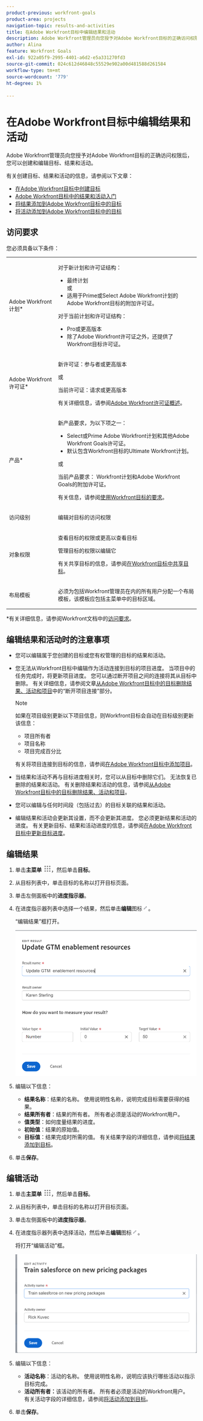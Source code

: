 ```yaml
---
product-previous: workfront-goals
product-area: projects
navigation-topic: results-and-activities
title: 在Adobe Workfront目标中编辑结果和活动
description: Adobe Workfront管理员向您授予对Adobe Workfront目标的正确访问权限后，您可以创建和编辑目标、结果和活动。
author: Alina
feature: Workfront Goals
exl-id: 922a05f9-2995-4401-a6d2-e5a331270fd3
source-git-commit: 024c612d46848c55529e902a00d481588d261584
workflow-type: tm+mt
source-wordcount: '779'
ht-degree: 1%

---
```


# 在Adobe Workfront目标中编辑结果和活动

Adobe Workfront管理员向您授予对Adobe Workfront目标的正确访问权限后，您可以创建和编辑目标、结果和活动。

有关创建目标、结果和活动的信息，请参阅以下文章：

* [在Adobe Workfront目标中创建目标](../../workfront-goals/goal-management/create-goals.md)
* [Adobe Workfront目标中的结果和活动入门](../../workfront-goals/results-and-activities/get-started-with-results-and-activities.md)
* [将结果添加到Adobe Workfront目标中的目标](../../workfront-goals/results-and-activities/add-results-to-goals.md)
* [将活动添加到Adobe Workfront目标中的目标](../../workfront-goals/results-and-activities/add-activities-to-goals.md)

## 访问要求

您必须具备以下条件：

<table style="table-layout:auto">
<col>
</col>
<col>
</col>
<tbody>
 <tr> 
   <td role="rowheader">Adobe Workfront计划*</td> 
   <td> 
   <p>对于新计划和许可证结构：
  <ul><li>最终计划 </li>
  或
  <li>适用于Prime或Select Adobe Workfront计划的Adobe Workfront目标的附加许可证。 </li></ul> </p>
<p>对于当前计划和许可证结构： 
<ul><li> Pro或更高版本 </li>
  <li>除了Adobe Workfront许可证之外，还提供了Workfront目标许可证。</li></ul></p>
   </td> 
  </tr>
 <tr>
 <td role="rowheader">Adobe Workfront许可证*</td>
 <td>
 <p>新许可证：参与者或更高版本</p>
 或
 <p>当前许可证：请求或更高版本</p> <p>有关详细信息，请参阅<a href="../../administration-and-setup/add-users/access-levels-and-object-permissions/wf-licenses.md" class="MCXref xref">Adobe Workfront许可证概述</a>。</p> </td>
 </tr>
 <tr>
 <td role="rowheader">产品*</td>
 <td>
 <p> 新产品要求，为以下项之一： </p>
<ul>
<li>Select或Prime Adobe Workfront计划和其他Adobe Workfront Goals许可证。</li>
<li>默认包含Workfront目标的Ultimate Workfront计划。 </li></ul>
 <p>或</p>
 <p>当前产品要求： Workfront计划和Adobe Workfront Goals的附加许可证。 </p> <p>有关信息，请参阅<a href="../../workfront-goals/goal-management/access-needed-for-wf-goals.md" class="MCXref xref">使用Workfront目标的要求</a>。 </p> </td>
 </tr>
 <tr>
 <td role="rowheader"><p>访问级别</p></td>
 <td> <p>编辑对目标的访问权限</p> </td>
 </tr>
 <tr data-mc-conditions="">
 <td role="rowheader">对象权限</td>
 <td>
  <div>
  <p>查看目标的权限或更高以查看目标</p>
  <p>管理目标的权限以编辑它</p>
  <p>有关共享目标的信息，请参阅<a href="../../workfront-goals/workfront-goals-settings/share-a-goal.md" class="MCXref xref">在Workfront目标中共享目标</a>。 </p>
  </div> </td>
 </tr>
 <tr>
   <td role="rowheader"><p>布局模板</p></td>
   <td> <p>必须为包括Workfront管理员在内的所有用户分配一个布局模板，该模板应包括主菜单中的目标区域。 </p>  
</td>
  </tr>
</tbody>
</table>

*有关详细信息，请参阅Workfront文档中的[访问要求](/help/quicksilver/administration-and-setup/add-users/access-levels-and-object-permissions/access-level-requirements-in-documentation.md)。

## 编辑结果和活动时的注意事项

<!--
According to Vazgen, access levels will add more considerations.)
-->

* 您可以编辑属于您创建的目标或您有权管理的目标的结果和活动。
* 您无法从Workfront目标中编辑作为活动连接到目标的项目进度。 当项目中的任务完成时，将更新项目进度。 您可以通过断开项目之间的连接将其从目标中删除。 有关详细信息，请参阅文章[从Adobe Workfront目标中的目标删除结果、活动和项目](../../workfront-goals/results-and-activities/remove-results-activities-from-goals.md)中的“断开项目连接”部分。

  >[!NOTE]
  >
  >如果在项目级别更新以下项目信息，则Workfront目标会自动在目标级别更新该信息：
  >
  >   
  >   
  >   * 项目所有者
  >   * 项目名称
  >   * 项目完成百分比
  >   
  >   
  >有关将项目连接到目标的信息，请参阅[在Adobe Workfront目标中添加项目](../../workfront-goals/results-and-activities/connect-projects-to-goals-overview.md)。

* 当结果和活动不再与目标进度相关时，您可以从目标中删除它们。 无法恢复已删除的结果和活动。 有关删除结果和活动的信息，请参阅[从Adobe Workfront目标中的目标删除结果、活动和项目](../../workfront-goals/results-and-activities/remove-results-activities-from-goals.md)。
* 您可以编辑与任何时间段（包括过去）的目标关联的结果和活动。
* 编辑结果和活动会更新其设置，而不会更新其进度。 您必须更新结果和活动的进度。 有关更新目标、结果和活动进度的信息，请参阅[在Adobe Workfront目标中更新目标进度](../../workfront-goals/goal-review-and-workfront-goals-sections/check-in-goals.md)。

## 编辑结果

<!--
Editing results differs depending on which environment you use.

### Edit results in the Production environment

1. Go to the goal for which you want to edit a result and click the goal name to open the **Goal Details** panel.
1. Click **Results**.
1. Click the **gear icon** ![](assets/settings-gear-icon.png) to the right of the result you want to edit.

   ![](assets/results-gear-icon-options-350x85.png)

1. Click **Edit** to edit the following information:

   | Field |Description|
   |---|---|
   | Name |The name of the result. |
   | Owner |The owner of result.  |
   | Value |How you measure the progress of the result. |
   | Initial |The original value of the result. |
   | Target |The desired value when the result is completed. |

1. Click **Save**.
-->


1. 单击&#x200B;**主菜单** ![](assets/main-menu-icon.png)，然后单击&#x200B;**目标**。
1. 从目标列表中，单击目标的名称以打开目标页面。
1. 单击左侧面板中的&#x200B;**进度指示器**。
1. 在进度指示器列表中选择一个结果，然后单击&#x200B;**编辑**&#x200B;图标![](assets/edit-icon.png)。

   “编辑结果”框打开。

   ![](assets/edit-result-box-unshimmed.png)

1. 编辑以下信息：
   * **结果名称**：结果的名称。 使用说明性名称，说明完成目标需要获得的结果。
   * **结果所有者**：结果的所有者。 所有者必须是活动的Workfront用户。
   * **值类型**：如何度量结果的进度。
   * **初始值**：结果的原始值。
   * **目标值**：结果完成时所需的值。
有关结果字段的详细信息，请参阅[将结果添加到目标](../results-and-activities/add-results-to-goals.md)。
1. 单击&#x200B;**保存**。

## 编辑活动

<!--
Editing activities differs depending on which environment you use.

### Edit activities in the Production environment

>[!TIP]
>
>You cannot edit the Activity Type after you saved an activity on a goal.

1. Go to the goal for which you want to edit an activity and click the goal name to open the **Goal Details** panel.
1. Click **Activities**.
1. Click the **gear icon** ![](assets/settings-gear-icon.png) to the right of the activity you want to edit .

   ![](assets/activities-gear-icon-options-350x84.png)

1. Click **Edit** to edit the following information:

   | Field |Description |
   |---|---|
   | Name |The name of the activity. |
   | Owner |The owner of activity.  |

1. Click **Save**.
-->

1. 单击&#x200B;**主菜单** ![](assets/main-menu-icon.png)，然后单击&#x200B;**目标**。
1. 从目标列表中，单击目标的名称以打开目标页面。
1. 单击左侧面板中的&#x200B;**进度指示器**。
1. 在进度指示器列表中选择活动，然后单击&#x200B;**编辑**&#x200B;图标![](assets/edit-icon.png)。

   将打开“编辑活动”框。

   ![](assets/edit-activity-box-unshimmed.png)

1. 编辑以下信息：
   * **活动名称**：活动的名称。 使用说明性名称，说明应该执行哪些活动以指示目标完成。
   * **活动所有者：**&#x200B;该活动的所有者。 所有者必须是活动的Workfront用户。\
     有关活动字段的详细信息，请参阅[将活动添加到目标](../results-and-activities/add-activities-to-goals.md)。
1. 单击&#x200B;**保存**。


